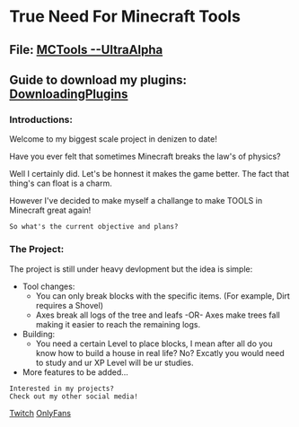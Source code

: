 # True Need For Minecraft Tools

## File: [MCTools --UltraAlpha](mctools.dsc)
## Guide to download my plugins: [DownloadingPlugins]()

### Introductions:

Welcome to my biggest scale project in denizen to date!

Have you ever felt that sometimes Minecraft breaks the law's of physics?

Well I certainly did. Let's be honnest it makes the game better.
The fact that thing's can float is a charm.

However I've decided to make myself a challange to make TOOLS in Minecraft great again!

```
So what's the current objective and plans?
```

### The Project:

The project is still under heavy devlopment but the idea is simple:
- Tool changes:
    - You can only break blocks with the specific items. (For example, Dirt requires a Shovel)
    - Axes break all logs of the tree and leafs -OR- Axes make trees fall making it easier to reach the remaining logs.
- Building:
    - You need a certain Level to place blocks, I mean after all do you know how to build a house in real life? No? Excatly you would need to study and ur XP Level will be ur studies.
- More features to be added...

```
Interested in my projects?
Check out my other social media!
```
[Twitch](https://twitch.tv/Lhintya)
[OnlyFans](https://onlyfans.com/lhintya)
